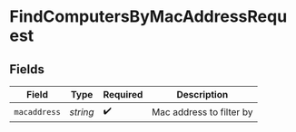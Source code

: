 # FindComputersByMacAddressRequest


## Fields

| Field                    | Type                     | Required                 | Description              |
| ------------------------ | ------------------------ | ------------------------ | ------------------------ |
| `macaddress`             | *string*                 | :heavy_check_mark:       | Mac address to filter by |